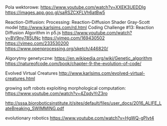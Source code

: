 Pola wektorowe:
https://www.youtube.com/watch?v=XXEK3UEDDIg
https://images.app.goo.gl/saRSZCXFLVh6atBw5


Reaction-Diffusion:
Processing: Reaction-Diffusion Shader 
Gray-Scott model
http://www.karlsims.com/rd.html
Coding Challenge #13: Reaction Diffusion Algorithm in p5.js
https://www.youtube.com/watch?v=BV9ny785UNc
https://vimeo.com/169430502
https://vimeo.com/233530200
https://www.openprocessing.org/sketch/446820/

Algorytmy genetyczne:
https://en.wikipedia.org/wiki/Genetic_algorithm
https://natureofcode.com/book/chapter-9-the-evolution-of-code/

Evolved Virtual Creatures
http://www.karlsims.com/evolved-virtual-creatures.html

growing soft robots exploiting morphological computation: 
https://www.youtube.com/watch?v=4ZqdvYrZ3ro

http://sssa.bioroboticsinstitute.it/sites/default/files/user_docs/2016_ALIFE_LateBreaking_SWIMMING.pdf

evolutionary robotics
https://www.youtube.com/watch?v=HgWQ-gPIvt4